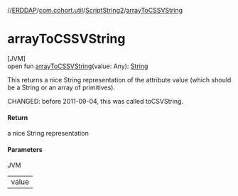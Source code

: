 //[ERDDAP](../../../index.md)/[com.cohort.util](../index.md)/[ScriptString2](index.md)/[arrayToCSSVString](array-to-c-s-s-v-string.md)

# arrayToCSSVString

[JVM]\
open fun [arrayToCSSVString](array-to-c-s-s-v-string.md)(value: Any): [String](https://docs.oracle.com/en/java/javase/17/docs/api/java.base/java/lang/String.html)

This returns a nice String representation of the attribute value (which should be a String or an array of primitives). 

CHANGED: before 2011-09-04, this was called toCSVString.

#### Return

a nice String representation

#### Parameters

JVM

| |
|---|
| value |